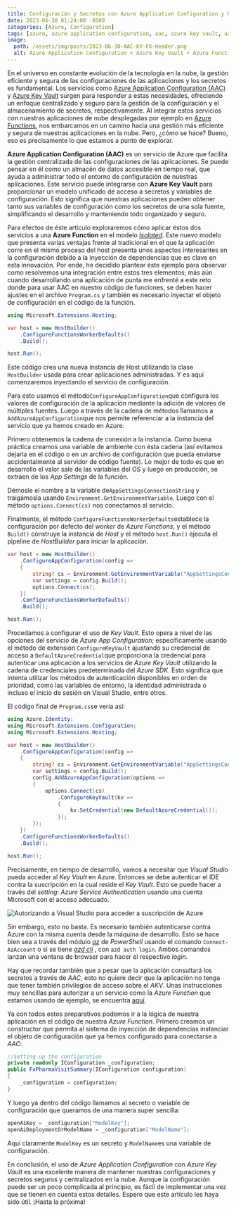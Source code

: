 ```yaml
---
title: Configuración y Secretos con Azure Application Configuration y Key Vault
date: 2023-06-30 01:24:00 -0500
categories: [Azure, Configuration]
tags: [azure, azure application configuration, aac, azure key vault, azure functions, secrets, configuration, isolated model]     # TAG names should always be lowercase
image:
  path: /assets/img/posts/2023-06-30-AAC-KV-FX-Header.png
  alt: Azure Application Configuration + Azure Key Vault + Azure Functions
---
```


En el universo en constante evolución de la tecnología en la nube, la gestión eficiente y segura de las configuraciones de las aplicaciones y los secretos es fundamental. Los servicios como [Azure Application Configuration (AAC)](https://learn.microsoft.com/en-us/azure/azure-app-configuration/) y [Azure Key Vault](https://learn.microsoft.com/en-us/azure/key-vault/general/overview) surgen para responder a estas necesidades, ofreciendo un enfoque centralizado y seguro para la gestión de la configuración y el almacenamiento de secretos, respectivamente. Al integrar estos servicios con nuestras aplicaciones de nube desplegadas por ejemplo en [Azure Functions](https://learn.microsoft.com/en-us/azure/azure-functions/functions-overview?pivots=programming-language-csharp), nos embarcamos en un camino hacia una gestión más eficiente y segura de nuestras aplicaciones en la nube. Pero, ¿cómo se hace? Bueno, eso es precisamente lo que estamos a punto de explorar. 

**Azure Application Configuration (AAC)** es un servicio de Azure que facilita la gestión centralizada de las configuraciones de las aplicaciones. Se puede pensar en él como un almacén de datos accesible en tiempo real, que ayuda a administrar todo el entorno de configuración de nuestras aplicaciones. Este servicio puede integrarse con **Azure Key Vault** para proporcionar un modelo unificado de acceso a secretos y variables de configuración. Esto significa que nuestras aplicaciones pueden obtener tanto sus variables de configuración como los secretos de una sola fuente, simplificando el desarrollo y manteniendo todo organizado y seguro.

Para efectos de éste artículo exploraremos cómo aplicar éstos dos servicios a una **Azure Function** en el modelo *[Isolated](https://learn.microsoft.com/en-us/azure/azure-functions/dotnet-isolated-process-guide#why-net-functions-isolated-worker-process)*. Este nuevo modelo que presenta varias ventajas frente al tradicional en el que la aplicación corre en el mismo proceso del host presenta unos aspectos interesantes en la configuración debido a la inyección de dependencias que es clave en esta innovación. Por ende, he decidido plantear éste ejemplo para observar como resolvemos una integración entre estos tres elementos; más aún cuando desarrollando una aplicación de punta me enfrenté a este reto donde para usar AAC en nuestro código de funciones, se deben hacer ajustes en el archivo `Program.cs` y también es necesario inyectar el objeto de configuración en el código de la función.

```c#
using Microsoft.Extensions.Hosting;

var host = new HostBuilder()
    .ConfigureFunctionsWorkerDefaults()
    .Build();

host.Run();
```

 Este código crea una nueva instancia de Host utilizando la clase `HostBuilder` usada para crear aplicaciones administradas. Y es aquí comenzaremos inyectando el servicio de configuración.

Para esto usamos el método`ConfigureAppConfiguration`que configura los valores de configuración de la aplicación mediante la adición de valores de múltiples fuentes. Luego a través de la cadena de métodos llamamos a `AddAzureAppConfiguration`que nos permite referenciar a la instancia del servicio que ya hemos creado en Azure. 

Primero obtenemos la cadena de conexión a la instancia. Como buena práctica creamos una variable de ambiente con ésta cadena (así evitamos dejarla en el código o en un archivo de configuración que pueda enviarse accidentalmente al servidor de código fuente). Lo mejor de todo es que en desarrollo el valor sale de las variables del OS y luego en producción, se extraen de los *App Settings* de la función. 

Démosle el nombre  a la variable de`AppSettingsConnectionString` y traigámosla usando `Environment.GetEnvironmentVariable`. Luego con el método `options.Connect(cs)` nos conectamos al servicio.

Finalmente, el método `ConfigureFunctionsWorkerDefaults`establece la configuración por defecto del *worker* de *Azure Functions*, y el método `Build()` construye la instancia de *Host* y el método `host.Run()` ejecuta el pipeline de *HostBuilder* para iniciar la aplicación.

```c#
var host = new HostBuilder()
    .ConfigureAppConfiguration(config =>
    {
        string? cs = Environment.GetEnvironmentVariable("AppSettingsConnectionString");
        var settings = config.Build();
        options.Connect(cs);
    })
    .ConfigureFunctionsWorkerDefaults()
    .Build();

host.Run();
```

Procedamos a configurar el uso de *Key Vault*. Esto opera a nivel de las opciones del servicio de *Azure App Configuration*; específicamente usando el método de extensión `ConfigureKeyVault` ajustando su credencial de acceso a `DefaultAzureCredential`que proporciona la credencial para autenticar una aplicación a los servicios de *Azure Key Vault* utilizando la cadena de credenciales predeterminada del *Azure SDK*. Esto significa que intenta utilizar los métodos de autenticación disponibles en orden de prioridad, como las variables de entorno, la identidad administrada o incluso el inicio de sesión en Visual Studio, entre otros.

El código final de `Program.cs`se vería así:

```c#
using Azure.Identity;
using Microsoft.Extensions.Configuration;
using Microsoft.Extensions.Hosting;

var host = new HostBuilder()
    .ConfigureAppConfiguration(config =>
    {
        string? cs = Environment.GetEnvironmentVariable("AppSettingsConnectionString");
        var settings = config.Build();
        config.AddAzureAppConfiguration(options =>
        {
            options.Connect(cs)
                .ConfigureKeyVault(kv =>
                {
                    kv.SetCredential(new DefaultAzureCredential());
                });
        });
    })
    .ConfigureFunctionsWorkerDefaults()
    .Build();

host.Run();
````

Precisamente, en tiempo de desarrollo, vamos a necesitar que *Visual Studio* pueda acceder al *Key Vault* en Azure. Entonces se debe autenticar el IDE contra la suscripción en la cual reside el *Key Vault*. Esto se puede hacer a través del *setting: Azure Service Authentication* usando una cuenta Microsoft con el acceso adecuado.

![Autorizando a Visual Studio para acceder a suscripción de Azure](/assets/img/posts/2023-06-30-AAC-KV-FX-1.png)

Sin embargo, esto no basta. Es necesario también autenticarse contra Azure con la misma cuenta desde la máquina de desarrollo. Esto se hace bien sea a través del módulo *[az](https://learn.microsoft.com/en-us/powershell/azure/new-azureps-module-az?view=azps-10.0.0)* de *PowerShell* usando el comando `Connect-AzAccount` o si se tiene [*azd cli*](https://learn.microsoft.com/en-us/azure/developer/azure-developer-cli/) , con `azd auth login`. Ambos comandos lanzan una ventana de browser para hacer el respectivo *login*.

Hay que recordar también que a pesar que la aplicación consultará los secretos a través de *AAC*, esto no quiere decir que la aplicación no tenga que tener también privilegios de acceso sobre el *AKV*. Unas instrucciones muy sencillas para autorizar a un servicio como la *Azure Function* que estamos usando de ejemplo, se encuentra [aquí](https://learn.microsoft.com/en-us/azure/app-service/app-service-key-vault-references?tabs=azure-cli).

Ya con todos estos preparativos podemos ir a la lógica de nuestra aplicación en el código de nuestra *Azure Function*. Primero creamos un constructor que permita al sistema de inyección de dependencias instanciar el objeto de configuración que ya hemos configurado para conectarse a *AAC*:

```c#
//Setting up the configuration
private readonly IConfiguration _configuration;
public FxPharmaVisitSummary(IConfiguration configuration)
{
    _configuration = configuration;
}
```

Y luego ya dentro del código llamamos al secreto o variable de configuración que queramos de una manera super sencilla:

```c#
openAiKey = _configuration["ModelKey"];
openAiDeploymentOrModelName = _configuration["ModelName"];
```

Aquí claramente `ModelKey` es un secreto y `ModelName`es una variable de configuración.

En conclusión, el uso de *Azure Application Configuration* con *Azure Key Vault* es una excelente manera de mantener nuestras configuraciones y secretos seguros y centralizados en la nube. Aunque la configuración puede ser un poco complicada al principio, es fácil de implementar una vez que se tienen en cuenta estos detalles. Espero que este artículo les haya sido útil. ¡Hasta la próxima!